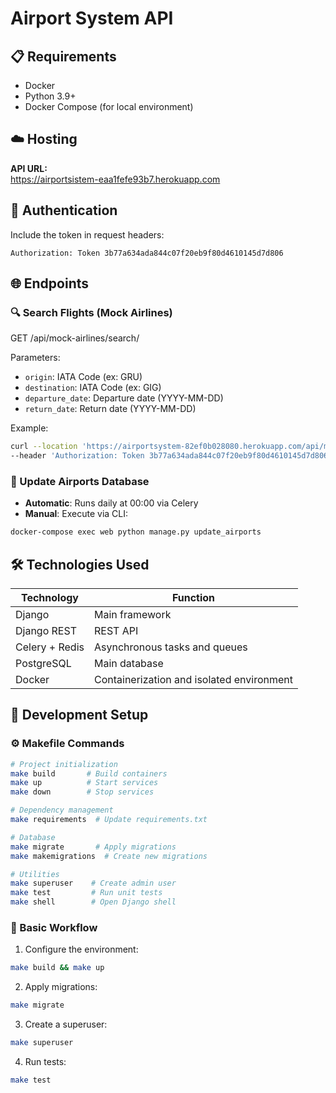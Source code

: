 # Airport System API

## 📋 Requirements
- Docker
- Python 3.9+
- Docker Compose (for local environment)

## ☁️ Hosting
**API URL:**  
https://airportsistem-eaa1fefe93b7.herokuapp.com

## 🔐 Authentication

Include the token in request headers:

```http
Authorization: Token 3b77a634ada844c07f20eb9f80d4610145d7d806
```

## 🌐 Endpoints

### 🔍 Search Flights (Mock Airlines)
GET /api/mock-airlines/search/

Parameters:
- `origin`: IATA Code (ex: GRU)
- `destination`: IATA Code (ex: GIG)
- `departure_date`: Departure date (YYYY-MM-DD)
- `return_date`: Return date (YYYY-MM-DD)

Example:

```bash
curl --location 'https://airportsystem-82ef0b028080.herokuapp.com/api/mock-airlines/search/?origin=GRU&destination=GIG&departure_date=2026-05-20&return_date=2026-05-25' \
--header 'Authorization: Token 3b77a634ada844c07f20eb9f80d4610145d7d806'
```

### 🛫 Update Airports Database
- **Automatic**: Runs daily at 00:00 via Celery
- **Manual**: Execute via CLI:

```bash
docker-compose exec web python manage.py update_airports
```

## 🛠️ Technologies Used
| Technology | Function |
|------------|----------|
| Django | Main framework |
| Django REST | REST API |
| Celery + Redis | Asynchronous tasks and queues |
| PostgreSQL | Main database |
| Docker | Containerization and isolated environment |

## 🚀 Development Setup

### ⚙️ Makefile Commands
```bash
# Project initialization
make build       # Build containers
make up          # Start services
make down        # Stop services

# Dependency management
make requirements  # Update requirements.txt

# Database
make migrate       # Apply migrations
make makemigrations  # Create new migrations

# Utilities
make superuser    # Create admin user
make test         # Run unit tests
make shell        # Open Django shell
```

### 🔄 Basic Workflow
1. Configure the environment:
```bash
make build && make up
```

2. Apply migrations:
```bash
make migrate
```

3. Create a superuser:
```bash
make superuser
```

4. Run tests:
```bash
make test
```